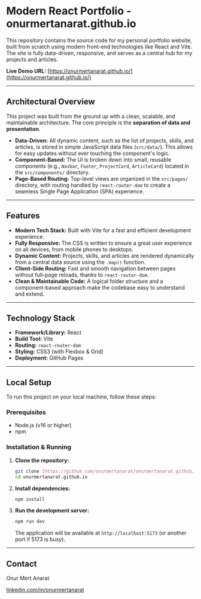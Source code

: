 # Modern React Portfolio - onurmertanarat.github.io

This repository contains the source code for my personal portfolio website, built from scratch using modern front-end technologies like React and Vite. The site is fully data-driven, responsive, and serves as a central hub for my projects and articles.

**Live Demo URL:** [https://onurmertanarat.github.io/](https://onurmertanarat.github.io/)

---

## Architectural Overview

This project was built from the ground up with a clean, scalable, and maintainable architecture. The core principle is the **separation of data and presentation**.

* **Data-Driven:** All dynamic content, such as the list of projects, skills, and articles, is stored in simple JavaScript data files (`src/data/`). This allows for easy updates without ever touching the component's logic.
* **Component-Based:** The UI is broken down into small, reusable components (e.g., `Navbar`, `Footer`, `ProjectCard`, `ArticleCard`) located in the `src/components/` directory.
* **Page-Based Routing:** Top-level views are organized in the `src/pages/` directory, with routing handled by `react-router-dom` to create a seamless Single Page Application (SPA) experience.

---

## Features

* **Modern Tech Stack:** Built with Vite for a fast and efficient development experience.
* **Fully Responsive:** The CSS is written to ensure a great user experience on all devices, from mobile phones to desktops.
* **Dynamic Content:** Projects, skills, and articles are rendered dynamically from a central data source using the `.map()` function.
* **Client-Side Routing:** Fast and smooth navigation between pages without full-page reloads, thanks to `react-router-dom`.
* **Clean & Maintainable Code:** A logical folder structure and a component-based approach make the codebase easy to understand and extend.

---

## Technology Stack

* **Framework/Library:** React
* **Build Tool:** Vite
* **Routing:** `react-router-dom`
* **Styling:** CSS3 (with Flexbox & Grid)
* **Deployment:** GitHub Pages

---

## Local Setup

To run this project on your local machine, follow these steps:

### Prerequisites

* Node.js (v16 or higher)
* npm

### Installation & Running

1.  **Clone the repository:**
    ```sh
    git clone [https://github.com/onurmertanarat/onurmertanarat.github.io.git](https://github.com/onurmertanarat/onurmertanarat.github.io.git)
    cd onurmertanarat.github.io
    ```

2.  **Install dependencies:**
    ```sh
    npm install
    ```

3.  **Run the development server:**
    ```sh
    npm run dev
    ```
    The application will be available at `http://localhost:5173` (or another port if 5173 is busy).

---

## Contact

Onur Mert Anarat

[linkedin.com/in/onurmertanarat](https://www.linkedin.com/in/onurmertanarat)
